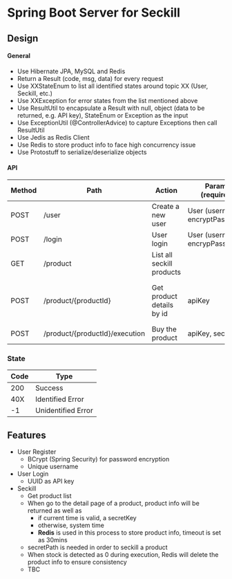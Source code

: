 # Spring Boot Server for Seckill

## Design
#### General
- Use Hibernate JPA, MySQL and Redis
- Return a Result (code, msg, data) for every request
- Use XXStateEnum to list all identified states around topic XX (User, Seckill, etc.)
- Use XXException for error states from the list mentioned above
- Use ResultUtil to encapsulate a Result with null, object (data to be returned, e.g. API key), StateEnum or Exception as the input 
- Use ExceptionUtil (@ControllerAdvice) to capture Exceptions then call ResultUtil
- Use Jedis as Redis Client
- Use Redis to store product info to face high concurrency issue
- Use Protostuff to serialize/deserialize objects

#### API
Method | Path | Action | Params (required) | Return Data
------ | --- | -----  | --- | ---
POST | /user | Create a new user | User (username, encryptPassword) |
POST | /login | User login | User (username, encrypPassword) | apiKey
GET | /product | List all seckill products | | 
POST | /product/{productId} | Get product details by id | apiKey | product info + secret key/system time 
POST | /product/{productId}/execution | Buy the product | apiKey, secretKey | order (TBC)

### State
Code | Type
---- | ----
200 | Success
40X | Identified Error
-1 | Unidentified Error

## Features
- User Register
    - BCrypt (Spring Security) for password encryption
    - Unique username
- User Login
    - UUID as API key
- Seckill
    - Get product list
    - When go to the detail page of a product, product info will be returned as well as
        - if current time is valid, a secretKey
        - otherwise, system time
        - **Redis** is used in this process to store product info, timeout is set as 30mins
    - secretPath is needed in order to seckill a product
    - When stock is detected as 0 during execution, Redis will delete the product info to ensure consistency 
    - TBC
